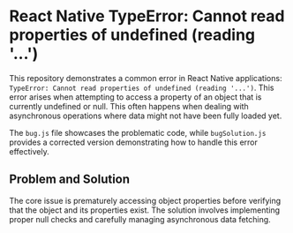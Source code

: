 # React Native TypeError: Cannot read properties of undefined (reading '...')

This repository demonstrates a common error in React Native applications: `TypeError: Cannot read properties of undefined (reading '...')`. This error arises when attempting to access a property of an object that is currently undefined or null.  This often happens when dealing with asynchronous operations where data might not have been fully loaded yet.

The `bug.js` file showcases the problematic code, while `bugSolution.js` provides a corrected version demonstrating how to handle this error effectively.

## Problem and Solution

The core issue is prematurely accessing object properties before verifying that the object and its properties exist.  The solution involves implementing proper null checks and carefully managing asynchronous data fetching.